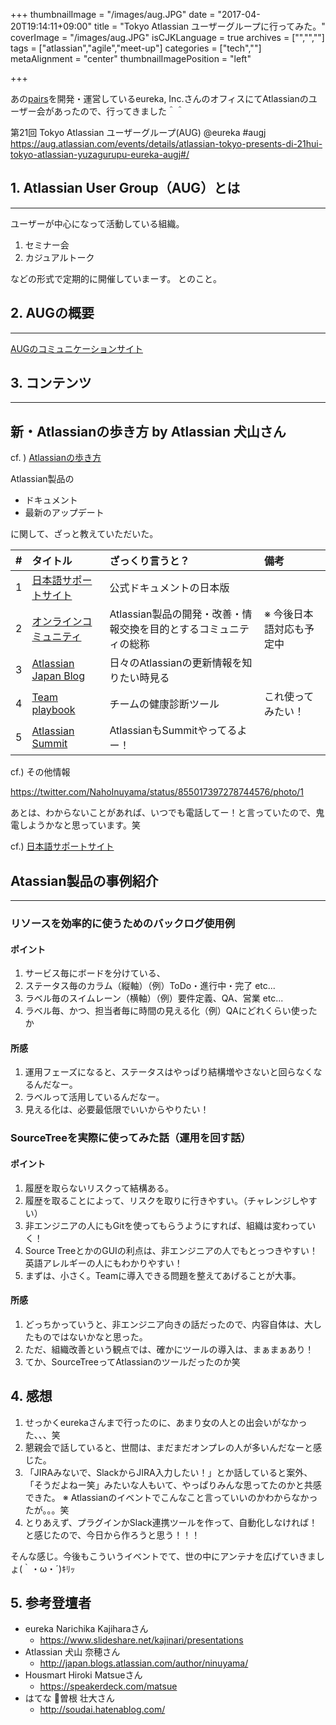 +++
thumbnailImage = "/images/aug.JPG"
date = "2017-04-20T19:14:11+09:00"
title = "Tokyo Atlassian ユーザーグループに行ってみた。"
coverImage = "/images/aug.JPG"
isCJKLanguage = true
archives = ["","",""]
tags = ["atlassian","agile","meet-up"]
categories = ["tech",""]
metaAlignment = "center"
thumbnailImagePosition = "left"

+++

あの[pairs](https://www.pairs.lv/)を開発・運営しているeureka, Inc.さんのオフィスにてAtlassianのユーザー会があったので、行ってきました＾＾

第21回 Tokyo Atlassian ユーザーグループ(AUG) @eureka #augj  
<https://aug.atlassian.com/events/details/atlassian-tokyo-presents-di-21hui-tokyo-atlassian-yuzagurupu-eureka-augj#/>

## 1. Atlassian User Group（AUG）とは

---
ユーザーが中心になって活動している組織。

1. セミナー会
2. カジュアルトーク

などの形式で定期的に開催していまーす。
とのこと。

## 2. AUGの概要

---

[AUGのコミュニケーションサイト](https://aug.atlassian.com/)

## 3. コンテンツ

---

## 新・Atlassianの歩き方  by Atlassian 犬山さん

cf. ) [Atlassianの歩き方](http://qiita.com/kunny53/items/06759877d321c799df95)

Atlassian製品の

- ドキュメント
- 最新のアップデート

に関して、ざっと教えていただいた。

|#|タイトル|ざっくり言うと？|備考|
|:-----------:|:------------|:------------|:------------|
|1|[日本語サポートサイト](https://confluence.atlassian.com/jpns)|公式ドキュメントの日本版||
|2|[オンラインコミュニティ](https://community.atlassian.com/)|Atlassian製品の開発・改善・情報交換を目的とするコミュニティの総称|※ 今後日本語対応も予定中|
|3|[Atlassian Japan Blog](http://japan.blogs.atlassian.com/)|日々のAtlassianの更新情報を知りたい時見る||
|4|[Team playbook](https://ja.atlassian.com/team-playbook)|チームの健康診断ツール|これ使ってみたい！|
|5|[Atlassian Summit](https://www.atlassian.com/company/events/summit)|AtlassianもSummitやってるよー！||

cf.) その他情報

<https://twitter.com/NahoInuyama/status/855017397278744576/photo/1>

あとは、わからないことがあれば、いつでも電話してー！と言っていたので、鬼電しようかなと思っています。笑

cf.) [日本語サポートサイト](https://confluence.atlassian.com/jpns)

## Atassian製品の事例紹介

---

### リソースを効率的に使うためのバックログ使用例

#### ポイント

1. サービス毎にボードを分けている、
2. ステータス毎のカラム（縦軸）（例）ToDo・進行中・完了 etc...
3. ラベル毎のスイムレーン（横軸）（例）要件定義、QA、営業 etc...
4. ラベル毎、かつ、担当者毎に時間の見える化（例）QAにどれくらい使ったか

#### 所感

1. 運用フェーズになると、ステータスはやっぱり結構増やさないと回らなくなるんだなー。
2. ラベルって活用しているんだなー。
3. 見える化は、必要最低限でいいからやりたい！

### SourceTreeを実際に使ってみた話（運用を回す話）

#### ポイント

1. 履歴を取らないリスクって結構ある。
2. 履歴を取ることによって、リスクを取りに行きやすい。（チャレンジしやすい）
3. 非エンジニアの人にもGitを使ってもらうようにすれば、組織は変わっていく！
4. Source TreeとかのGUIの利点は、非エンジニアの人でもとっつきやすい！英語アレルギーの人にもわかりやすい！
5. まずは、小さく。Teamに導入できる問題を整えてあげることが大事。

#### 所感

1. どっちかっていうと、非エンジニア向きの話だったので、内容自体は、大したものではないかなと思った。
2. ただ、組織改善という観点では、確かにツールの導入は、まぁまぁあり！
3. てか、SourceTreeってAtlassianのツールだったのか笑

## 4. 感想

1. せっかくeurekaさんまで行ったのに、あまり女の人との出会いがなかった、、、笑
2. 懇親会で話していると、世間は、まだまだオンプレの人が多いんだなーと感じた。
3. 「JIRAみないで、SlackからJIRA入力したい！」とか話していると案外、「そうだよねー笑」みたいな人もいて、やっぱりみんな思ってたのかと共感できた。
  ※ Atlassianのイベントでこんなこと言っていいのかわからなかったが。。。笑
4. とりあえず、プラグインかSlack連携ツールを作って、自動化しなければ！と感じたので、今日から作ろうと思う！！！

そんな感じ。今後もこういうイベントでて、世の中にアンテナを広げていきましょ(｀・ω・´)ｷﾘｯ

## 5. 参考登壇者

- eureka Narichika Kajiharaさん
  - <https://www.slideshare.net/kajinari/presentations>
- Atlassian 犬山 奈穂さん
  - <http://japan.blogs.atlassian.com/author/ninuyama/>
- Housmart Hiroki Matsueさん
  - <https://speakerdeck.com/matsue>
- はてな 曽根 壮大さん
  - <http://soudai.hatenablog.com/>
